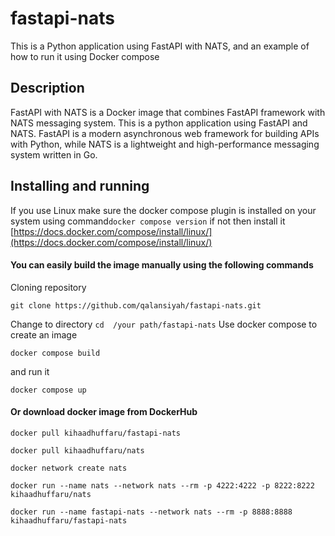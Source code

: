 # fastapi-nats
This is a Python application using FastAPI with NATS, and an example of how to run it using Docker compose

## Description
FastAPI with NATS is a Docker image that combines FastAPI framework with NATS messaging system.
This is a python application using FastAPI and NATS. FastAPI is a modern asynchronous web framework for building APIs with Python, while NATS is a lightweight and high-performance messaging system written in Go.

## Installing and running
If you use Linux make sure the docker compose plugin is installed on your system using command```docker compose version``` if not then install it [https://docs.docker.com/compose/install/linux/](https://docs.docker.com/compose/install/linux/)

#### You can easily build the image manually using the following commands
Cloning repository  

``` 
git clone https://github.com/qalansiyah/fastapi-nats.git
```

Сhange to directory ```cd  /your path/fastapi-nats``` Use docker compose to create an image

```
docker compose build
```
and run it  

``` 
docker compose up
```
#### Or download docker image  from DockerHub
```
docker pull kihaadhuffaru/fastapi-nats
```
```
docker pull kihaadhuffaru/nats
```
```
docker network create nats
```
```
docker run --name nats --network nats --rm -p 4222:4222 -p 8222:8222 kihaadhuffaru/nats
```
```
docker run --name fastapi-nats --network nats --rm -p 8888:8888 kihaadhuffaru/fastapi-nats
```




